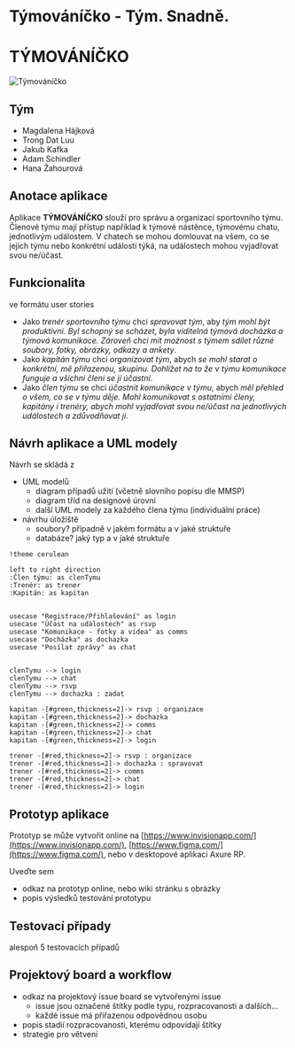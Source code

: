 # Týmováníčko - Tým. Snadně.

# TÝMOVÁNÍČKO
![Týmováníčko](https://gitlab.com/FIS-VSE/4IT115/2022ZS/st1100/kafj03/smudlove-tymova-prace/-/wikis/uploads/fc7558ab704c385325015b38f549eb1d/T%C3%BDmov%C3%A1n%C3%AD%C4%8Dko.png)
## Tým

- Magdalena Hájková
- Trong Dat Luu
- Jakub Kafka
- Adam Schindler
- Hana Žahourová

## Anotace aplikace

Aplikace **TÝMOVÁNÍČKO** slouží pro správu a organizaci sportovního týmu. Členové týmu mají přístup například k týmové nástěnce, týmovému chatu, jednotlivým událostem. V chatech se mohou domlouvat na všem, co se jejich týmu nebo konkrétní události týká, na událostech mohou vyjadřovat svou ne/účast.

## Funkcionalita

ve formátu user stories

- Jako _trenér sportovního týmu_ chci _spravovat tým_, aby _tým mohl být produktivní. Byl schopný se scházet, byla viditelná týmová docházka a týmová komunikace. Zároveň chci mít možnost s týmem sdílet různé soubory, fotky, obrázky, odkazy a ankety_.
- Jako _kapitán týmu_ chci _organizovat tým_, abych _se mohl starat o konkrétní, mě přiřazenou, skupinu. Dohlížet na to že v týmu komunikace funguje a všichni členi se jí účastní_.
- Jako _člen týmu_ se chci _účastnit komunikace v týmu_, abych _měl přehled o všem, co se v týmu děje. Mohl komunikovat s ostatními členy, kapitány i trenéry, abych mohl vyjadřovat svou ne/účast na jednotlivých událostech a zdůvodňovat ji_.

## Návrh aplikace a UML modely

Návrh se skládá z

-   UML modelů
    -   diagram případů užití (včetně slovního popisu dle MMSP)
    -   diagram tříd na designové úrovni
    -   další UML modely za každého člena týmu (individuální práce)
-   návrhu úložiště
    -   soubory? případně v jakém formátu a v jaké struktuře
    -   databáze? jaký typ a v jaké struktuře


```plantuml
!theme cerulean

left to right direction
:Člen týmu: as clenTymu
:Trenér: as trener
:Kapitán: as kapitan


usecase "Registrace/Přihlašování" as login
usecase "Účast na událostech" as rsvp
usecase "Komunikace - fotky a videa" as comms
usecase "Docházka" as dochazka
usecase "Posílat zprávy" as chat


clenTymu --> login
clenTymu --> chat
clenTymu --> rsvp
clenTymu --> dochazka : zadat

kapitan -[#green,thickness=2]-> rsvp : organizace
kapitan -[#green,thickness=2]-> dochazka
kapitan -[#green,thickness=2]-> comms
kapitan -[#green,thickness=2]-> chat
kapitan -[#green,thickness=2]-> login

trener -[#red,thickness=2]-> rsvp : organizace
trener -[#red,thickness=2]-> dochazka : spravovat
trener -[#red,thickness=2]-> comms
trener -[#red,thickness=2]-> chat
trener -[#red,thickness=2]-> login
```

## [](#prototyp-aplikace)Prototyp aplikace

Prototyp se může vytvořit online na [https://www.invisionapp.com/](https://www.invisionapp.com/), [https://www.figma.com/](https://www.figma.com/), nebo v desktopové aplikaci Axure RP.

Uveďte sem

-   odkaz na prototyp online, nebo wiki stránku s obrázky
-   popis výsledků testování prototypu

## [](#testovac%C3%ADch-p%C5%99%C3%ADpady)Testovací případy

alespoň 5 testovacích případů

## [](#projektov%C3%BD-board-a-workflow)Projektový board a workflow

-   odkaz na projektový issue board se vytvořenými issue
    -   issue jsou označené štítky podle typu, rozpracovanosti a dalších...
    -   každé issue má přiřazenou odpovědnou osobu
-   popis stadií rozpracovanosti, kterému odpovídají štítky
-   strategie pro větvení
